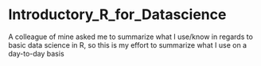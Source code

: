 # Introductory_R_for_Datascience
A colleague of mine asked me to summarize what I use/know in regards to basic data science in R, so this is my effort to summarize what I use on a day-to-day basis
